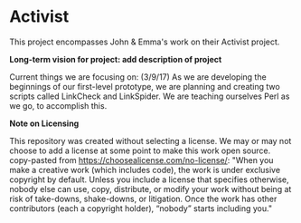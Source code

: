 # Activist
This project encompasses John & Emma's work on their Activist project.

**Long-term vision for project:
 add description of project**

Current things we are focusing on:
(3/9/17) As we are developing the beginnings of our first-level prototype, we are planning and creating two scripts called LinkCheck and LinkSpider. We are teaching ourselves Perl as we go, to accomplish this. 




**Note on Licensing**

This repository was created without selecting a license. We may or may not choose to add a license at some point to make this work open source.
copy-pasted from https://choosealicense.com/no-license/: "When you make a creative work (which includes code), the work is under exclusive copyright by default. Unless you include a license that specifies otherwise, nobody else can use, copy, distribute, or modify your work without being at risk of take-downs, shake-downs, or litigation. Once the work has other contributors (each a copyright holder), “nobody” starts including you."
